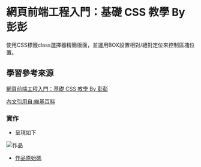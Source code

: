 # 網頁前端工程入門：基礎 CSS 教學 By 彭彭

使用CSS標籤class選擇器精簡版面，並運用BOX設置相對/絕對定位來控制區塊位置。

## 學習參考來源

[網頁前端工程入門：基礎 CSS 教學 By 彭彭](https://www.youtube.com/watch?v=Jr7lwHnTK68&list=PL-g0fdC5RMbpqZ0bmvJTgVTS4tS3txRVp&index=2)

[內文引用自:維基百科](https://zh.wikipedia.org/wiki/%E7%A9%B4%E7%8D%85)

### 實作

- 呈現如下

![作品](/04_basic_html/images/1598238447971.jpg)

- [作品原始碼](/04_basic_html/homework/training4.html)
